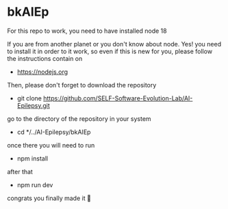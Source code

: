 # bkAIEp


For this repo to work, you need to have installed node 18

If you are from another planet or you don't know about node. Yes! you need to install it in order to it work, so even if this is new for you, please follow the instructions contain on

- https://nodejs.org

Then, please don't forget to download the repository

- git clone https://github.com/SELF-Software-Evolution-Lab/AI-Epilepsy.git

go to the directory of the repository in your system

- cd */../AI-Epilepsy/bkAIEp

once there you will need to run

- npm install

after that

- npm run dev

congrats you finally made it 🎉